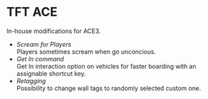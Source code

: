 # TFT ACE

In-house modifications for ACE3.

- _Scream for Players_<br/>
  Players sometimes scream when go unconcious.
- _Get In command_<br/>
  Get In interaction option on vehicles for faster boarding with an assignable shortcut key.
- _Retagging_<br/>
  Possibility to change wall tags to randomly selected custom one.
